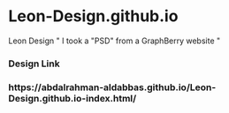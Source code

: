 # Leon-Design.github.io
Leon Design " I took a "PSD" from a GraphBerry website "

<h3>Design Link<h3/> <p> https://abdalrahman-aldabbas.github.io/Leon-Design.github.io-index.html/<p/>
